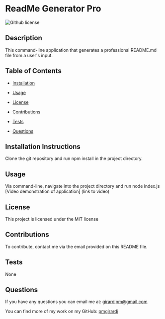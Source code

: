 # ReadMe Generator Pro
  ![Github license](https://img.shields.io/badge/license-MIT-blue.svg)
  ## Description
  This command-line application that generates a professional README.md file from a user's input.
  ## Table of Contents
  * [Installation](#installation-instructions)
  
  * [Usage](#usage)
  * [License](#license)
  * [Contributions](#contributions)
  
  * [Tests](#tests)
  
  * [Questions](#questions)
  ## Installation Instructions
  Clone the git repository and run npm install in the project directory.
  ## Usage
  Via command-line, navigate into the project directory and run node index.js [Video demonstration of application] (link to video)
  ## License
This project is licensed under the MIT license
  ## Contributions
  To contribute, contact me via the email provided on this README file.
  ## Tests
  None
  ## Questions
  If you have any questions you can email me at: girardipm@gmail.com 

  You can find more of my work on my GitHub: [pmgirardi](https://github.com/pmgirardi) 
